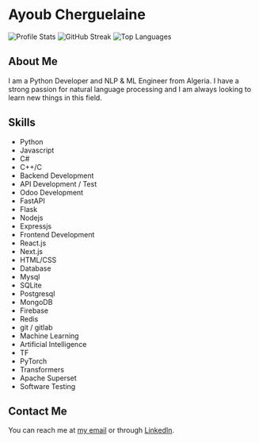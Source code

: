 # Ayoub Cherguelaine


![Profile Stats](https://github-readme-stats.vercel.app/api?username=AyoubCherguelaine&theme=dracula&hide_border=false&include_all_commits=false&count_private=false)
![GitHub Streak](https://github-readme-streak-stats.herokuapp.com/?user=AyoubCherguelaine&theme=dracula&hide_border=false)
![Top Languages](https://github-readme-stats.vercel.app/api/top-langs/?username=AyoubCherguelaine&theme=dracula&hide_border=false&include_all_commits=false&count_private=false&layout=compact)


## About Me
I am a Python Developer and NLP & ML Engineer from Algeria.
I have a strong passion for natural language processing and I am always looking to learn new things in this field.


## Skills
- Python
- Javascript
- C#
- C++/C
- Backend Development
- API Development / Test
- Odoo Development
- FastAPI
- Flask
- Nodejs
- Expressjs
- Frontend Development
- React.js
- Next.js
- HTML/CSS
- Database
- Mysql
- SQLite
- Postgresql
- MongoDB
- Firebase
- Redis
- git / gitlab
- Machine Learning
- Artificial Intelligence
- TF
- PyTorch
- Transformers
- Apache Superset
- Software Testing

## Contact Me
You can reach me at [my email](mailto:cherguelainea@gmail.com) or through [LinkedIn](https://www.linkedin.com/in/ayoub-cherguelaine/).

<!---
AyoubCherguelaine/AyoubCherguelaine is a ✨ special ✨ repository because its `README.md` (this file) appears on your GitHub profile.
You can click the Preview link to take a look at your changes.
--->
